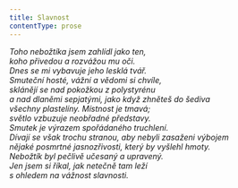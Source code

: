 ```yaml
---
title: Slavnost
contentType: prose
---
```


<section>

_Toho nebožtíka jsem zahlídl jako ten,  
koho přivedou a rozvážou mu oči.  
Dnes se mi vybavuje jeho lesklá tvář.  
Smuteční hosté, vážní a vědomi si chvíle,  
sklánějí se nad pokožkou z polystyrénu  
a nad dlaněmi sepjatými, jako když zhněteš do šediva  
všechny plastelíny. Místnost je tmavá;  
světlo vzbuzuje neobřadné představy.  
Smutek je výrazem spořádaného truchlení.  
Dívají se však trochu stranou, aby nebyli zasaženi výbojem  
nějaké posmrtné jasnozřivosti, který by vyšlehl hmoty.  
Nebožtík byl pečlivě učesaný a upravený.  
Jen jsem si říkal, jak netečně tam leží  
s ohledem na vážnost slavnosti._

</section>
